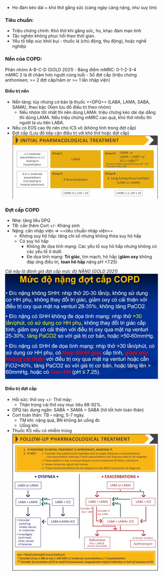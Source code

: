 - Ho đàm kéo dài + khó thở gắng sức (càng ngày càng nặng, như suy tim)
### Tiêu chuẩn:
- Triệu chứng chính: Khó thở khi gắng sức, ho, khạc đàm mạn tính
- Tắc nghẽn không phục hồi theo thời gian.
- Yếu tố tiếp xúc khói bụi - thuốc lá (chủ động, thụ động), hoặc nghề nghiệp
### Nền của COPD:
Phân nhóm A-B-C-D (GOLD 2021)
	- Bảng điểm mMRC: 0-1-2-3-4  
	mMRC 2 là đi chậm hơn người cùng tuổi
	- Số đợt cấp (triệu chứng anthonisen; >= 2 đợt cấp/năm or >= 1 lần nhập viện)
#### Điều trị nền
- Nền tảng: tùy nhưng cơ bản là thuốc ==DPQ== (LABA, LAMA, SABA, SAMA), theo bậc (Xem lưu đồ điều trị theo nhóm)
	- Nếu nhóm tốt nhất thì nên dùng LAMA: triệu chứng kéo dài dai dẳng thì dùng LAMA. Nếu triệu chứng mMRC cao quá, khó thở nhiều thì người ta ưu tiên LABA.
- Nếu có EOS cao thì nên cho ICS vô (không tính trong đợt cấp)
- Đợt cấp (Lưu đồ tiếp cận điều trị với khó thở hoặc đợt cấp)
![444](../../../../200%20Files/image/image/Bu%E1%BB%95i%205-H%E1%BB%87%20H%C3%B4%20h%E1%BA%A5p%20(N%E1%BB%99i)-1687359831848.jpeg)

### Đợt cấp COPD
- Nhẹ: tăng liều DPQ
- TB: cần thêm Cort +/- Kháng sinh
- Nặng: cần nhập viện => ==tiêu chuẩn nhập viện==
	- Không suy hô hấp: tăng chỉ số nhưng không thỏa suy hô hấp
	- Có suy hô hấp
		- Không đe dọa tính mạng: Các yếu tố suy hô hấp nhưng không có các yếu tố ở dưới.
		- Đe dọa tính mạng: **Tri giác**, tim mạch, hô hấp (**giảm oxy** không đáp ứng điều trị, **toan hô hấp** nặng pH <7.25)

*Cái này là đánh giá đợt cấp mức độ NẶNG (GOLD 2021)*
![444](../../../../200%20Files/image/image/Bu%E1%BB%95i%205-H%E1%BB%87%20H%C3%B4%20h%E1%BA%A5p%20(N%E1%BB%99i)-1687359846482.jpeg)

#### Điều trị đợt cấp
- Hồi sức: thở oxy +/- Thở máy:
	- Thận trọng cái thở oxy mục tiêu 88-92%.
- DPQ tác dụng ngắn: SABA + SAMA > SABA (hít tốt hơn toàn thân)
- Cort toàn thân: TB – nặng, 5-7 ngày.
	- TM khi: nặng quá, BN không ăn uống đc
	- Uống khi:
- Thuốc KS nếu có nhiễm trùng
![444](../../../../200%20Files/image/image/Bu%E1%BB%95i%205-H%E1%BB%87%20H%C3%B4%20h%E1%BA%A5p%20(N%E1%BB%99i)-1687359861875.jpeg)
